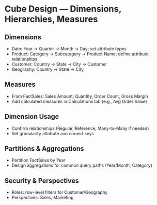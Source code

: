 # Cube Design — Dimensions, Hierarchies, Measures

## Dimensions
- Date: Year → Quarter → Month → Day; set attribute types
- Product: Category → Subcategory → Product Name; define attribute relationships
- Customer: Country → State → City → Customer
- Geography: Country → State → City

## Measures
- From FactSales: Sales Amount, Quantity, Order Count, Gross Margin
- Add calculated measures in Calculations tab (e.g., Avg Order Value)

## Dimension Usage
- Confirm relationships (Regular, Reference, Many-to-Many if needed)
- Set granularity attribute and correct keys

## Partitions & Aggregations
- Partition FactSales by Year
- Design aggregations for common query paths (Year/Month, Category)

## Security & Perspectives
- Roles: row-level filters for Customer/Geography
- Perspectives: Sales, Marketing
